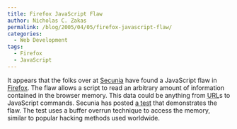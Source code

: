 ```yaml
---
title: Firefox JavaScript Flaw
author: Nicholas C. Zakas
permalink: /blog/2005/04/05/firefox-javascript-flaw/
categories:
  - Web Development
tags:
  - Firefox
  - JavaScript
---
```

It appears that the folks over at <a title="Secunia" rel="external" href="http://www.secunia.com">Secunia</a> have found a JavaScript flaw in <a title="Mozilla Firefox" rel="external" href="http://www.mozilla.org/projects/firefox">Firefox</a>. The flaw allows a script to read an arbitrary amount of information contained in the browser memory. This data could be anything from <acronym title="Universal Resource Locator">URL</acronym>s to JavaScript commands. Secunia has posted <a title="Mozilla Products Arbitrary Memory Exposure Test" rel="external" href="http://secunia.com/mozilla_products_arbitrary_memory_exposure_test/">a test</a> that demonstrates the flaw. The test uses a buffer overrun technique to access the memory, similar to popular hacking methods used worldwide.
